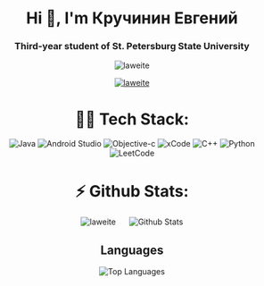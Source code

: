 <h1 align="center">Hi 👋, I'm Кручинин Евгений</h1>
<h3 align="center">Third-year student of St. Petersburg State University</h3>

<p align="center"> <img src="https://komarev.com/ghpvc/?username=laweite&label=Profile%20views&color=0e75b6&style=flat" alt="laweite" /> </p>

<p align="center"> <a href="https://github.com/ryo-ma/github-profile-trophy"><img src="https://github-profile-trophy.vercel.app/?username=laweite" alt="laweite" /></a> </p>

<h1 align="center">👨‍💻 Tech Stack: </h1>

<p align="center">
  <img src="https://img.shields.io/badge/java-%23ED8B00.svg?style=for-the-badge&logo=openjdk&logoColor=white" alt="Java">
  <img src="https://img.shields.io/badge/Android%20Studio-3DDC84.svg?style=for-the-badge&logo=android-studio&logoColor=white" alt="Android Studio">
  <img src="https://img.shields.io/badge/OBJECTIVE--C-%233A95E3.svg?style=for-the-badge&logo=apple&logoColor=white" alt="Objective-c">
  <img src="https://img.shields.io/badge/Xcode-007ACC?style=for-the-badge&logo=Xcode&logoColor=white" alt="xCode">
  <img src="https://img.shields.io/badge/c++-%2300599C.svg?style=for-the-badge&logo=c%2B%2B&logoColor=white" alt="C++">
  <img src="https://img.shields.io/badge/python-3670A0?style=for-the-badge&logo=python&logoColor=ffdd54" alt="Python">
  <img src="https://img.shields.io/badge/LeetCode-000000?style=for-the-badge&logo=LeetCode&logoColor=#d16c06" alt="LeetCode">
</p>

<h1 style="text-align: center;">⚡ Github Stats: </h1>

<div style="text-align: center;">
  <picture>
    <source
      srcset="https://streak-stats.demolab.com/?user=LaWeite&theme=dark&card_width=465"
      media="(prefers-color-scheme: dark)"
    />
    <source
      srcset="https://streak-stats.demolab.com/?user=LaWeite&theme=default&card_width=465"
      media="(prefers-color-scheme: light), (prefers-color-scheme: no-preference)"
    />
    <img src="https://streak-stats.demolab.com/?user=LaWeite&theme=default&card_width=465" alt="laweite" style="display: inline-block; margin-right: 20px;" />
  </picture>

  <picture>
    <source
      srcset="https://github-readme-stats-mu-brown-46.vercel.app/api?username=LaWeite&show_icons=true&theme=dark"
      media="(prefers-color-scheme: dark)"
    />
    <source
      srcset="https://github-readme-stats-mu-brown-46.vercel.app/api?username=LaWeite&show_icons=true"
      media="(prefers-color-scheme: light), (prefers-color-scheme: no-preference)"
    />
    <img src="https://github-readme-stats-mu-brown-46.vercel.app/api?username=LaWeite&show_icons=true" alt="Github Stats" style="display: inline-block;" />
  </picture>
</div>

<h2 style="text-align: center;">Languages</h2>

<div style="text-align: center;">
  <picture>
    <source
      srcset="https://github-readme-stats-mu-brown-46.vercel.app/api/top-langs/?username=LaWeite&theme=dark&exclude_repo=github-readme-stats,anuraghazra.github.io,Basics_of_statistics"
      media="(prefers-color-scheme: dark)"
    />
    <source
      srcset="https://github-readme-stats-mu-brown-46.vercel.app/api/top-langs/?username=LaWeite&exclude_repo=github-readme-stats,anuraghazra.github.io,Basics_of_statistics"
      media="(prefers-color-scheme: light), (prefers-color-scheme: no-preference)"
    />
    <img src="https://github-readme-stats-mu-brown-46.vercel.app/api/top-langs/?username=LaWeite&exclude_repo=github-readme-stats,anuraghazra.github.io,Basics_of_statistics" alt="Top Languages" style="display: inline-block;" />
  </picture>
</div>


<!--
**LaWeite/LaWeite** is a ✨ _special_ ✨ repository because its `README.md` (this file) appears on your GitHub profile.

Here are some ideas to get you started:

- 🔭 I’m currently working on ...
- 🌱 I’m currently learning ...
- 👯 I’m looking to collaborate on ...
- 🤔 I’m looking for help with ...
- 💬 Ask me about ...
- 📫 How to reach me: ...
- 😄 Pronouns: ...
- ⚡ Fun fact: ...
-->
